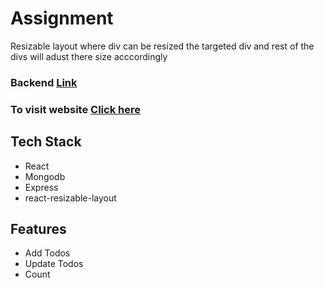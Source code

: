 
<h1>Assignment</h1>
<P>Resizable layout where div can be resized the  targeted div and rest of the divs will adust  there size acccordingly</P>
<h3>Backend  <a href='https://github.com/YelveTejas/dataneuron-backend'>Link</a></h3>
<h3>To visit  website   <a href='https://responsivelayout.vercel.app/'>Click here</a></h3>

<h2>Tech Stack</h2>
<div>
  <ul>
    <li> React</li>
     <li>Mongodb</li>
     <li>Express</li>
     <li>react-resizable-layout</li
  </ul>
</div>
<h2>Features</h2>
  <ul>
    <li>Add Todos</li>
     <li>Update Todos</li>
     <li>Count</li>
     
    
  </ul>
 
  <div>
  


</div>
